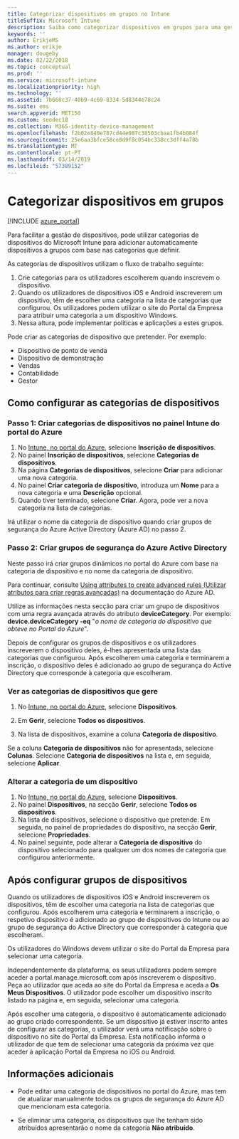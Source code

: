 ```yaml
---
title: Categorizar dispositivos em grupos no Intune
titleSuffix: Microsoft Intune
description: Saiba como categorizar dispositivos em grupos para uma gestão mais fácil.
keywords: ''
author: ErikjeMS
ms.author: erikje
manager: dougeby
ms.date: 02/22/2018
ms.topic: conceptual
ms.prod: ''
ms.service: microsoft-intune
ms.localizationpriority: high
ms.technology: ''
ms.assetid: 7b668c37-40b9-4c69-8334-5d8344e78c24
ms.suite: ems
search.appverid: MET150
ms.custom: seodec18
ms.collection: M365-identity-device-management
ms.openlocfilehash: f2b02e840e787cd44e087c38503cbaa1fb4b084f
ms.sourcegitcommit: 25e6aa3bfce58ce8d9f8c054bc338cc3dff4a78b
ms.translationtype: MT
ms.contentlocale: pt-PT
ms.lasthandoff: 03/14/2019
ms.locfileid: "57389152"
---
```

# <a name="categorize-devices-into-groups"></a>Categorizar dispositivos em grupos

[!INCLUDE [azure_portal](./includes/azure_portal.md)]

Para facilitar a gestão de dispositivos, pode utilizar categorias de dispositivos do Microsoft Intune para adicionar automaticamente dispositivos a grupos com base nas categorias que definir.

As categorias de dispositivos utilizam o fluxo de trabalho seguinte:
1. Crie categorias para os utilizadores escolherem quando inscrevem o dispositivo.
2. Quando os utilizadores de dispositivos iOS e Android inscreverem um dispositivo, têm de escolher uma categoria na lista de categorias que configurou. Os utilizadores podem utilizar o site do Portal da Empresa para atribuir uma categoria a um dispositivo Windows.
3. Nessa altura, pode implementar políticas e aplicações a estes grupos.

Pode criar as categorias de dispositivo que pretender. Por exemplo:
- Dispositivo de ponto de venda
- Dispositivo de demonstração
- Vendas
- Contabilidade
- Gestor

## <a name="how-to-configure-device-categories"></a>Como configurar as categorias de dispositivos

### <a name="step-1-create-device-categories-on-the-intune-blade-of-the-azure-portal"></a>Passo 1: Criar categorias de dispositivos no painel Intune do portal do Azure
1. No [Intune, no portal do Azure](https://aka.ms/intuneportal), selecione **Inscrição de dispositivos**.
2. No painel **Inscrição de dispositivos**, selecione **Categorias de dispositivos**.
3. Na página **Categorias de dispositivos**, selecione **Criar** para adicionar uma nova categoria.
4. No painel **Criar categoria de dispositivo**, introduza um **Nome** para a nova categoria e uma **Descrição** opcional.
5. Quando tiver terminado, selecione **Criar**. Agora, pode ver a nova categoria na lista de categorias.

Irá utilizar o nome da categoria de dispositivo quando criar grupos de segurança do Azure Active Directory (Azure AD) no passo 2.

### <a name="step-2-create-azure-active-directory-security-groups"></a>Passo 2: Criar grupos de segurança do Azure Active Directory
Neste passo irá criar grupos dinâmicos no portal do Azure com base na categoria de dispositivo e no nome da categoria de dispositivo.

Para continuar, consulte [Using attributes to create advanced rules (Utilizar atributos para criar regras avançadas)](https://azure.microsoft.com/documentation/articles/active-directory-accessmanagement-groups-with-advanced-rules/#using-attributes-to-create-rules-for-device-objects) na documentação do Azure AD.

Utilize as informações nesta secção para criar um grupo de dispositivos com uma regra avançada através do atributo **deviceCategory**. Por exemplo: **device.deviceCategory -eq** "*o nome de categoria do dispositivo que obteve no Portal do Azure*".

Depois de configurar os grupos de dispositivos e os utilizadores inscreverem o dispositivo deles, é-lhes apresentada uma lista das categorias que configurou. Após escolherem uma categoria e terminarem a inscrição, o dispositivo deles é adicionado ao grupo de segurança do Active Directory que corresponde à categoria que escolheram.

### <a name="view-the-categories-of-devices-that-you-manage"></a>Ver as categorias de dispositivos que gere

1.  No [Intune, no portal do Azure](https://aka.ms/intuneportal), selecione **Dispositivos**.

2.  Em **Gerir**, selecione **Todos os dispositivos**.

3.  Na lista de dispositivos, examine a coluna **Categoria de dispositivo**.

Se a coluna **Categoria de dispositivos** não for apresentada, selecione **Colunas**. Selecione **Categoria de dispositivos** na lista e, em seguida, selecione **Aplicar**.

### <a name="change-the-category-of-a-device"></a>Alterar a categoria de um dispositivo

1. No [Intune, no portal do Azure](https://aka.ms/intuneportal), selecione **Dispositivos**.
2. No painel **Dispositivos**, na secção **Gerir**, selecione **Todos os dispositivos**.
3. Na lista de dispositivos, selecione o dispositivo que pretende. Em seguida, no painel de propriedades do dispositivo, na secção **Gerir**, selecione **Propriedades**.
4. No painel seguinte, pode alterar a **Categoria de dispositivo** do dispositivo selecionado para qualquer um dos nomes de categoria que configurou anteriormente.

## <a name="after-you-configure-device-groups"></a>Após configurar grupos de dispositivos

Quando os utilizadores de dispositivos iOS e Android inscreverem os dispositivos, têm de escolher uma categoria na lista de categorias que configurou. Após escolherem uma categoria e terminarem a inscrição, o respetivo dispositivo é adicionado ao grupo de dispositivos do Intune ou ao grupo de segurança do Active Directory que corresponder à categoria que escolheram.

Os utilizadores do Windows devem utilizar o site do Portal da Empresa para selecionar uma categoria.

Independentemente da plataforma, os seus utilizadores podem sempre aceder a portal.manage.microsoft.com após inscreverem o dispositivo. Peça ao utilizador que aceda ao site do Portal da Empresa e aceda a **Os Meus Dispositivos**. O utilizador pode escolher um dispositivo inscrito listado na página e, em seguida, selecionar uma categoria.

Após escolher uma categoria, o dispositivo é automaticamente adicionado ao grupo criado correspondente. Se um dispositivo já estiver inscrito antes de configurar as categorias, o utilizador verá uma notificação sobre o dispositivo no site do Portal da Empresa. Esta notificação informa o utilizador de que tem de selecionar uma categoria da próxima vez que aceder à aplicação Portal da Empresa no iOS ou Android.

## <a name="further-information"></a>Informações adicionais
- Pode editar uma categoria de dispositivos no portal do Azure, mas tem de atualizar manualmente todos os grupos de segurança do Azure AD que mencionam esta categoria.

- Se eliminar uma categoria, os dispositivos que lhe tenham sido atribuídos apresentarão o nome da categoria **Não atribuído**.
